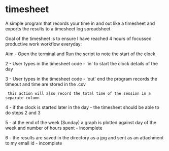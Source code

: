 # timesheet
A simple program that records your time in and out like a timesheet and exports the results to a timesheet log spreadsheet

Goal of the timesheet is to ensure I have reached 4 hours of focussed productive work workflow everyday:

 Aim - Open the terminal and Run the script to note the start of the clock

 2 - User types in the timesheet code - 'in' to start the clock details of the day 

 3 - User types in the timesheet code - 'out' end the program records the timeout and time are stored in the .csv

     this action will also record the total time of the session in a separate column

 4 - if the clock is started later in the day - the timesheet should be able to do steps 2 and 3

 5 - at the end of the week (Sunday) a graph is plotted against day of the week and number of hours spent - incomplete

 6 - the results are saved in the directory as a jpg and sent as an attachment to my email id - incomplete

